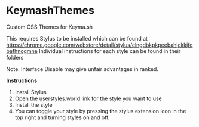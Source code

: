 # KeymashThemes
Custom CSS Themes for Keyma.sh

This requires Stylus to be installed which can be found at https://chrome.google.com/webstore/detail/stylus/clngdbkpkpeebahjckkjfobafhncgmne
Individual instructions for each style can be found in their folders

Note: Interface Disable may give unfair advantages in ranked.

**Instructions**
1. Install Stylus
2. Open the userstyles.world link for the style you want to use
3. Install the style
4. You can toggle your style by pressing the stylus extension icon in the top right and turning styles on and off.
